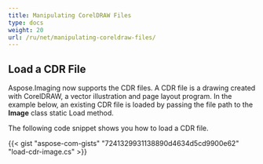 ```yaml
---
title: Manipulating CorelDRAW Files
type: docs
weight: 20
url: /ru/net/manipulating-coreldraw-files/
---
```


## **Load a CDR File**
Aspose.Imaging now supports the CDR files. A CDR file is a drawing created with CorelDRAW, a vector illustration and page layout program. In the example below, an existing CDR file is loaded by passing the file path to the **Image** class static Load method.

The following code snippet shows you how to load a CDR file.

{{< gist "aspose-com-gists" "7241329931138890d4634d5cd9900e62" "load-cdr-image.cs" >}}
